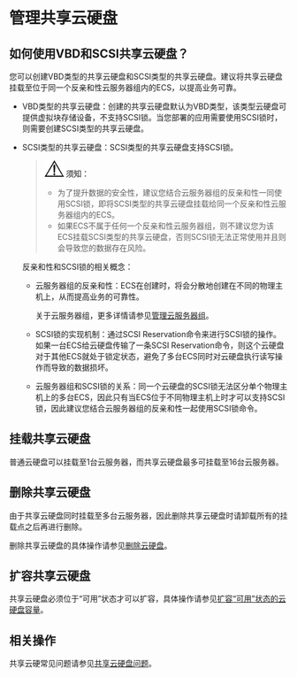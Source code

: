 # 管理共享云硬盘<a name="evs_01_0010"></a>

## 如何使用VBD和SCSI共享云硬盘？<a name="section22769430202827"></a>

您可以创建VBD类型的共享云硬盘和SCSI类型的共享云硬盘。建议将共享云硬盘挂载至位于同一个反亲和性云服务器组内的ECS，以提高业务可靠。

-   VBD类型的共享云硬盘：创建的共享云硬盘默认为VBD类型，该类型云硬盘可提供虚拟块存储设备，不支持SCSI锁。当您部署的应用需要使用SCSI锁时，则需要创建SCSI类型的共享云硬盘。
-   SCSI类型的共享云硬盘：SCSI类型的共享云硬盘支持SCSI锁。

    >![](public_sys-resources/icon-notice.gif) **须知：**   
    >-   为了提升数据的安全性，建议您结合云服务器组的反亲和性一同使用SCSI锁，即将SCSI类型的共享云硬盘挂载给同一个反亲和性云服务器组内的ECS。  
    >-   如果ECS不属于任何一个反亲和性云服务器组，则不建议您为该ECS挂载SCSI类型的共享云硬盘，否则SCSI锁无法正常使用并且则会导致您的数据存在风险。  

    反亲和性和SCSI锁的相关概念：

    -   云服务器组的反亲和性：ECS在创建时，将会分散地创建在不同的物理主机上，从而提高业务的可靠性。

        关于云服务器组，更多详情请参见[管理云服务器组](https://support.huaweicloud.com/usermanual-ecs/zh-cn_topic_0032980085.html)。

    -   SCSI锁的实现机制：通过SCSI Reservation命令来进行SCSI锁的操作。如果一台ECS给云硬盘传输了一条SCSI Reservation命令，则这个云硬盘对于其他ECS就处于锁定状态，避免了多台ECS同时对云硬盘执行读写操作而导致的数据损坏。
    -   云服务器组和SCSI锁的关系：同一个云硬盘的SCSI锁无法区分单个物理主机上的多台ECS，因此只有当ECS位于不同物理主机上时才可以支持SCSI锁，因此建议您结合云服务器组的反亲和性一起使用SCSI锁命令。


## 挂载共享云硬盘<a name="section1613814920286"></a>

普通云硬盘可以挂载至1台云服务器，而共享云硬盘最多可挂载至16台云服务器。

## 删除共享云硬盘<a name="section30398521204021"></a>

由于共享云硬盘同时挂载至多台云服务器，因此删除共享云硬盘时请卸载所有的挂载点之后再进行删除。

删除共享云硬盘的具体操作请参见[删除云硬盘](删除云硬盘.md)。

## 扩容共享云硬盘<a name="section34685374205131"></a>

共享云硬盘必须位于“可用”状态才可以扩容，具体操作请参见[扩容“可用”状态的云硬盘容量](扩容-可用-状态的云硬盘容量.md)。

## 相关操作<a name="section1613519219248"></a>

共享云硬常见问题请参见[共享云硬盘问题](https://support.huaweicloud.com/evs_faq/evs_01_0084.html)。

